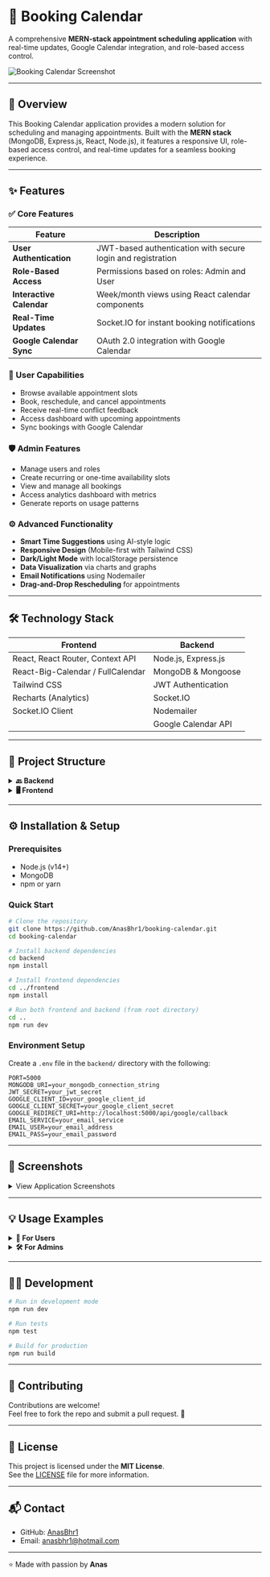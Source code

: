 
# 📅 Booking Calendar

A comprehensive **MERN-stack appointment scheduling application** with real-time updates, Google Calendar integration, and role-based access control.

![Booking Calendar Screenshot](https://via.placeholder.com/800x400?text=Booking+Calendar+Screenshot)

---

## 🚀 Overview

This Booking Calendar application provides a modern solution for scheduling and managing appointments. Built with the **MERN stack** (MongoDB, Express.js, React, Node.js), it features a responsive UI, role-based access control, and real-time updates for a seamless booking experience.

---

## ✨ Features

### ✅ Core Features

| Feature | Description |
|--------|-------------|
| **User Authentication** | JWT-based authentication with secure login and registration |
| **Role-Based Access** | Permissions based on roles: Admin and User |
| **Interactive Calendar** | Week/month views using React calendar components |
| **Real-Time Updates** | Socket.IO for instant booking notifications |
| **Google Calendar Sync** | OAuth 2.0 integration with Google Calendar |

### 👤 User Capabilities

- Browse available appointment slots
- Book, reschedule, and cancel appointments
- Receive real-time conflict feedback
- Access dashboard with upcoming appointments
- Sync bookings with Google Calendar

### 🛡️ Admin Features

- Manage users and roles
- Create recurring or one-time availability slots
- View and manage all bookings
- Access analytics dashboard with metrics
- Generate reports on usage patterns

### ⚙️ Advanced Functionality

- **Smart Time Suggestions** using AI-style logic
- **Responsive Design** (Mobile-first with Tailwind CSS)
- **Dark/Light Mode** with localStorage persistence
- **Data Visualization** via charts and graphs
- **Email Notifications** using Nodemailer
- **Drag-and-Drop Rescheduling** for appointments

---

## 🛠️ Technology Stack

| Frontend | Backend |
|----------|---------|
| React, React Router, Context API | Node.js, Express.js |
| React-Big-Calendar / FullCalendar | MongoDB & Mongoose |
| Tailwind CSS | JWT Authentication |
| Recharts (Analytics) | Socket.IO |
| Socket.IO Client | Nodemailer |
|  | Google Calendar API |

---

## 📂 Project Structure

<details>
<summary><strong>🔙 Backend</strong></summary>

```
backend/
├── config/
│   └── googleOAuth.js
├── controllers/
│   ├── authController.js
│   ├── availabilityController.js
│   ├── bookingController.js
│   ├── googleCalendarController.js
│   └── userController.js
├── middleware/
│   └── auth.js
├── models/
│   ├── AvailabilitySlots.js
│   ├── Booking.js
│   └── User.js
├── routes/
│   ├── authRoutes.js
│   ├── availabilityRoutes.js
│   ├── bookingRoutes.js
│   ├── googleCalendarRoutes.js
│   └── userRoutes.js
├── utils/
├── .env
├── package.json
└── server.js
```

</details>

<details>
<summary><strong>🖥️ Frontend</strong></summary>

```
frontend/
├── src/
│   ├── components/
│   │   ├── layout/
│   │   │   ├── DashboardLayout.js
│   │   │   ├── Navigation.js
│   │   ├── BookingCard.js
│   │   ├── BookingForm.js
│   │   ├── DarkModeToggle.js
│   │   ├── GoogleCalendarSettings.js
│   ├── context/
│   │   ├── AuthContext.js
│   │   ├── DarkModeContext.js
│   │   └── SocketContext.js
│   ├── hooks/
│   │   ├── useAuth.js
│   │   ├── useAvailability.js
│   │   ├── useBookings.js
│   │   └── useDarkMode.js
│   ├── pages/
│   │   ├── AdminAvailabilityPage.js
│   │   ├── AdminBookingsPage.js
│   │   ├── AdminDashboardPage.js
│   │   ├── AdminUsersPage.js
│   │   ├── CalendarPage.js
│   │   ├── HomePage.js
│   ├── services/
│   │   ├── availability.service.js
│   │   ├── booking.service.js
│   ├── App.js
│   └── index.js
├── package.json
```

</details>

---

## ⚙️ Installation & Setup

### Prerequisites

- Node.js (v14+)
- MongoDB
- npm or yarn

### Quick Start

```bash
# Clone the repository
git clone https://github.com/AnasBhr1/booking-calendar.git
cd booking-calendar

# Install backend dependencies
cd backend
npm install

# Install frontend dependencies
cd ../frontend
npm install

# Run both frontend and backend (from root directory)
cd ..
npm run dev
```

### Environment Setup

Create a `.env` file in the `backend/` directory with the following:

```
PORT=5000
MONGODB_URI=your_mongodb_connection_string
JWT_SECRET=your_jwt_secret
GOOGLE_CLIENT_ID=your_google_client_id
GOOGLE_CLIENT_SECRET=your_google_client_secret
GOOGLE_REDIRECT_URI=http://localhost:5000/api/google/callback
EMAIL_SERVICE=your_email_service
EMAIL_USER=your_email_address
EMAIL_PASS=your_email_password
```

---

## 📸 Screenshots

<details>
<summary>View Application Screenshots</summary>

**Calendar View**  
![Calendar View](https://via.placeholder.com/800x400?text=Calendar+View)

**Admin Dashboard**  
![Admin Dashboard](https://via.placeholder.com/800x400?text=Admin+Dashboard)

**Booking Process**  
![Booking Process](https://via.placeholder.com/800x400?text=Booking+Process)

</details>

---

## 💡 Usage Examples

<details>
<summary><strong>👥 For Users</strong></summary>

### Booking an Appointment

1. Log in to your account  
2. Navigate to the Calendar page  
3. Available slots appear in green, booked slots in gray  
4. Click on a time slot  
5. Fill in the appointment details  
6. Submit to confirm your booking  
7. Receive confirmation via email

### Managing Your Bookings

- Go to **"My Bookings"**
- View upcoming appointments
- Click **Reschedule** or **Cancel**
- Follow prompts to complete the action

</details>

<details>
<summary><strong>🛠️ For Admins</strong></summary>

### Setting Availability

- Log in as admin
- Go to **Dashboard > Availability**
- Create new slots (recurring or one-time)
- Set time ranges and day constraints
- Save to update availability

### Viewing Analytics

- Visit **Admin Dashboard**
- Analyze booking stats, peak times, and trends
- Filter by date or user group

</details>

---

## 👨‍💻 Development

```bash
# Run in development mode
npm run dev

# Run tests
npm test

# Build for production
npm run build
```

---

## 🤝 Contributing

Contributions are welcome!  
Feel free to fork the repo and submit a pull request. 🎉

---

## 📄 License

This project is licensed under the **MIT License**.  
See the [LICENSE](LICENSE) file for more information.

---

## 📬 Contact

- GitHub: [AnasBhr1](https://github.com/AnasBhr1)
- Email: [anasbhr1@hotmail.com](mailto:anasbhr1@hotmail.com)

---

⭐️ Made with passion by **Anas**
